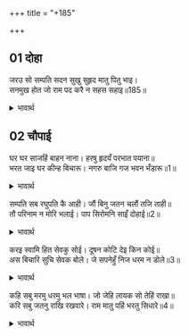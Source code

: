 +++
title = "+185"

+++


## 01 दोहा
जरउ सो सम्पति सदन सुखु सुहृद मातु पितु भाइ।  
सनमुख होत जो राम पद करै न सहस सहाइ॥185॥  

<details><summary>भावार्थ</summary>

वह सम्पत्ति, घर, सुख, मित्र, माता, पिता, भाई जल जाए जो श्री रामजी के चरणों के सम्मुख होने में हँसते हुए (प्रसन्नतापूर्वक) सहायता न करे॥185॥  
</details>





## 02 चौपाई
घर घर साजहिं बाहन नाना। हरषु हृदयँ परभात पयाना॥  
भरत जाइ घर कीन्ह बिचारू। नगरु बाजि गज भवन भँडारू॥1॥  

<details><summary>भावार्थ</summary>

घर-घर लोग अनेकों प्रकार की सवारियाँ सजा रहे हैं। हृदय में (बडा) हर्ष है कि सबेरे चलना है। भरतजी ने घर जाकर विचार किया कि नगर घोडे, हाथी, महल-खजाना आदि-॥1॥  
</details>

सम्पति सब रघुपति कै आही। जौं बिनु जतन चलौं तजि ताही॥  
तौ परिनाम न मोरि भलाई। पाप सिरोमनि साइँ दोहाई॥2॥  

<details><summary>भावार्थ</summary>

सारी सम्पत्ति श्री रघुनाथजी की है। यदि उसकी (रक्षा की) व्यवस्था किए बिना उसे ऐसे ही छोडकर चल दूँ, तो परिणाम में मेरी भलाई नहीं है, क्योङ्कि स्वामी का द्रोह सब पापों में शिरोमणि (श्रेष्ठ) है॥2॥  
</details>

करइ स्वामि हित सेवकु सोई। दूषन कोटि देइ किन कोई॥  
अस बिचारि सुचि सेवक बोले। जे सपनेहुँ निज धरम न डोले॥3॥  

<details><summary>भावार्थ</summary>

सेवक वही है, जो स्वामी का हित करे, चाहे कोई करोडों दोष क्यों न दे। भरतजी ने ऐसा विचारकर ऐसे विश्वासपात्र सेवकों को बुलाया, जो कभी स्वप्न में भी अपने धर्म से नहीं डिगे थे॥3॥  
</details>

कहि सबु मरमु धरमु भल भाषा। जो जेहि लायक सो तेहिं राखा॥  
करि सबु जतनु राखि रखवारे। राम मातु पहिं भरतु सिधारे॥4॥  

<details><summary>भावार्थ</summary>

भरतजी ने उनको सब भेद समझाकर फिर उत्तम धर्म बतलाया और जो जिस योग्य था, उसे उसी काम पर नियुक्त कर दिया। सब व्यवस्था करके, रक्षकों को रखकर भरतजी राम माता कौसल्याजी के पास गए॥4॥  
</details>

<div class="audioEmbed"  caption="AIR-वाचनम्" src="https://archive
.org/download/rAmcharitmAnas-AIR/EPI-194.mp3"></div>
